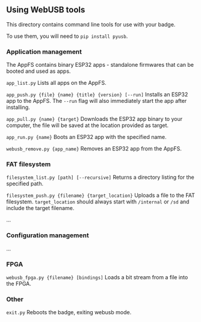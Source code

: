 ## Using WebUSB tools
This directory contains command line tools for use with your badge.

To use them, you will need to `pip install pyusb`.

### Application management
The AppFS contains binary ESP32 apps - standalone firmwares that can be booted and used as apps.

`app_list.py`
Lists all apps on the AppFS.

`app_push.py {file} {name} {title} {version} [--run]`
Installs an ESP32 app to the AppFS.
The `--run` flag will also immediately start the app after installing.

`app_pull.py {name} {target}`
Downloads the ESP32 app binary to your computer, the file will be saved at the location provided as target.

`app_run.py {name}`
Boots an ESP32 app with the specified name.

`webusb_remove.py {app_name}`
Removes an ESP32 app from the AppFS.

### FAT filesystem
`filesystem_list.py [path] [--recursive]`
Returns a directory listing for the specified path.

`filesystem_push.py {filename} {target_location}`
Uploads a file to the FAT filesystem.
`target_location` should always start with `/internal` or `/sd` and include the target filename.

...

### Configuration management

...

### FPGA
`webusb_fpga.py {filename} [bindings]`
Loads a bit stream from a file into the FPGA.

### Other
`exit.py`
Reboots the badge, exiting webusb mode.
